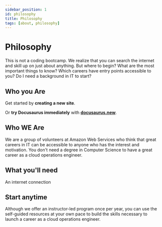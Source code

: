 ```yaml
---
sidebar_position: 1
id: philosophy
title: Philosophy
tags: [about, philosophy]
---
```


# Philosophy
This is not a coding bootcamp. We realize that you can search the internet and skill up
on just about anything. But where to begin? What are the most important things to know? Which
careers have entry points accessible to you? Do I need a background in IT to start?

## Who you Are

Get started by **creating a new site**.

Or **try Docusaurus immediately** with **[docusaurus.new](https://docusaurus.new)**.

## Who WE Are
We are a group of volunteers at Amazon Web Services who think that great careers in IT can be accessible to
anyone who has the interest and motivation. You don't need a degree in Computer Science to have a great career
as a cloud operations engineer.


## What you'll need
An internet connection

## Start anytime
Although we offer an instructor-led program once per year, you can use the self-guided resources
at your own pace to build the skills necessary to launch a career as a cloud operations engineer.